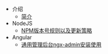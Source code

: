 * 介绍
    * [简介](markdown/Program/Web/_readme.md)
* NodeJS
    * [NPM版本号规则以及更新策略](markdown/Program/Web/NPM版本号规则以及更新策略.md)
* Angular
    * [通用管理后台ngx-admin安装使用](markdown/Program/Web/通用管理后台ngx-admin安装使用.md)
